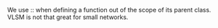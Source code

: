 We use :: when defining a function out of the scope of its parent class.
VLSM is not that great for small networks.
